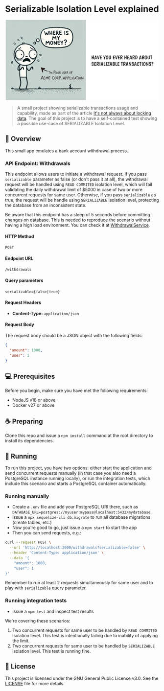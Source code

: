 # Serializable Isolation Level explained

<p align="center">
    <img src="resources/cover.png" alt="Cover">
</p>

> A small project showing serializable transactions usage and capability, made as part of the article [It's not always about locking data](https://www.linkedin.com/pulse/its-always-locking-data-michel-luiz-milezzi-wj9qf).
> The goal of this project is to have a self-contained test showing a possible use-case of SERIALIZABLE Isolation Level.

## 📜 Overview

This small app emulates a bank account withdrawal process.

### API Endpoint: Withdrawals

This endpoint allows users to initiate a withdrawal request. If you pass `serializable` parameter as false (or don't pass it at all), the withdrawal request will be handled using `READ COMMITED` isolation level, which will fail validating the daily withdrawal limit of $5000 in case of two or more concurrent requests for same user. Otherwise, if you pass `serializable` as true, the request will be handle using `SERIALIZABLE` isolation level, protecting the database from an inconsistent state.

Be aware that this endpoint has a sleep of 5 seconds before committing changes on database. This is needed to reproduce the scenario without having a high load environment. You can check it at [WithdrawalService](services/withdrawalService.js#L71).

#### HTTP Method

`POST`

#### Endpoint URL

`/withdrawals`

#### Query parameters

`serializable={false|true}`

#### Request Headers

- **Content-Type:** `application/json`

#### Request Body

The request body should be a JSON object with the following fields:

```json
{
  "amount": 1000,
  "user": 1
}
```

## 💻 Prerequisites

Before you begin, make sure you have met the following requirements:

- NodeJS v18 or above
- Docker v27 or above

## ☕ Preparing

Clone this repo and issue a `npm install` command at the root directory to install its dependencies.

## 🚀 Running

To run this project, you have two options: either start the application and send concurrent requests manually (in that case you also need a PostgreSQL instance running locally), or run the integration tests, which include this scenario and starts a PostgreSQL container automatically.

### Running manually

- Create a `.env` file and add your PostgreSQL URI there, such as `DATABASE_URL=postgres://myuser:mypass@localhost:5432/mydatabase`.
- Issue a `npx sequelize-cli db:migrate` to run all database migrations (create tables, etc.)
- Now you're good to go, just issue a `npm start` to start the app
- Then you can send requests, e.g.:

```bash
curl --request POST \
  --url 'http://localhost:3000/withdrawals?serializable=false' \
  --header 'Content-Type: application/json' \
  --data '{
	"amount": 1000,
	"user": 1
}'
```

Remember to run at least 2 requests simultaneously for same user and to play with `serializable` query parameter.

### Running integration tests

- Issue a `npm test` and inspect test results

We're covering these scenarios:

1. Two concurrent requests for same user to be handled by `READ COMMITED` isolation level. This test is intentionally failing due to inability of applying the limit.
2. Two concurrent requests for same user to be handled by `SERIALIZABLE` isolation level. This test is running fine.

## 📝 License

This project is licensed under the GNU General Public License v3.0. See the [LICENSE](LICENSE.md) file for more details.
